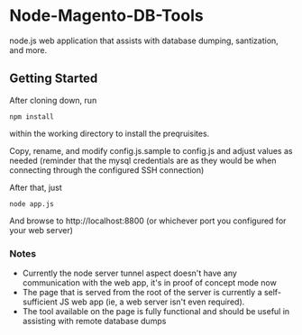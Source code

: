 Node-Magento-DB-Tools
=====================

node.js web application that assists with database dumping, santization, and more.


Getting Started
---------------

After cloning down, run 
    
    npm install
    
within the working directory to install the preqruisites.

Copy, rename, and modify config.js.sample to config.js and adjust values as needed (reminder that the mysql credentials are as they would be when connecting through the configured SSH connection)

After that, just

    node app.js
    
And browse to http://localhost:8800 (or whichever port you configured for your web server)


### Notes
* Currently the node server tunnel aspect doesn't have any communication with the web app, it's in proof of concept mode now
* The page that is served from the root of the server is currently a self-sufficient JS web app (ie, a web server isn't even required).
* The tool available on the page is fully functional and should be useful in assisting with remote database dumps
